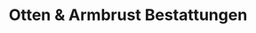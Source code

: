 ---
title: "Otten & Armbrust Bestattungen"
url: /osterholz-scharmbeck/otten-und-armbrust-bestattungen/
shop: Bestattungen
---